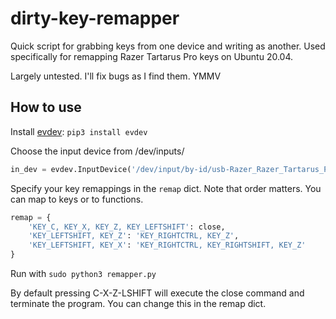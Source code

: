 # dirty-key-remapper

Quick script for grabbing keys from one device and writing as another.
Used specifically for remapping Razer Tartarus Pro keys on Ubuntu 20.04.

Largely untested. I'll fix bugs as I find them. YMMV

## How to use

Install [evdev](https://python-evdev.readthedocs.io/en/latest/index.html): `pip3 install evdev`


Choose the input device from /dev/inputs/
```py
in_dev = evdev.InputDevice('/dev/input/by-id/usb-Razer_Razer_Tartarus_Pro-if01-event-kbd')
```

Specify your key remappings in the `remap` dict. Note that order matters. You can map to keys or to functions. 
```py
remap = {
    'KEY_C, KEY_X, KEY_Z, KEY_LEFTSHIFT': close,
    'KEY_LEFTSHIFT, KEY_Z': 'KEY_RIGHTCTRL, KEY_Z',
    'KEY_LEFTSHIFT, KEY_X': 'KEY_RIGHTCTRL, KEY_RIGHTSHIFT, KEY_Z'
}
```

Run with `sudo python3 remapper.py`

By default pressing C-X-Z-LSHIFT will execute the close command and terminate the program. You can change this in the remap dict.
